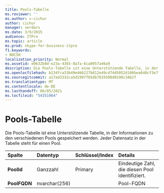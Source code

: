 ```yaml
---
title: Pools-Tabelle
ms.reviewer: ''
ms.author: v-cichur
author: cichur
manager: serdars
ms.date: 3/9/2015
audience: ITPro
ms.topic: article
ms.prod: skype-for-business-itpro
f1.keywords:
- NOCSH
localization_priority: Normal
ms.assetid: e0632b8d-e23a-4365-8a7a-6ca0957a46a9
description: Die Pools-Tabelle ist eine Unterstützende Tabelle, in der Informationen zu den verschiedenen Pools gespeichert werden. Jeder Datensatz in der Tabelle steht für einen Pool.
ms.openlocfilehash: b134fca33b49e466227b812e49cd74d5052d106bea640cf3e7f5e5eb24952002
ms.sourcegitcommit: a17ad3332ca5d2997f85db7835500d8190c34b2f
ms.translationtype: MT
ms.contentlocale: de-DE
ms.lasthandoff: 08/05/2021
ms.locfileid: "54351964"
---
```

# <a name="pools-table"></a>Pools-Tabelle
 
Die Pools-Tabelle ist eine Unterstützende Tabelle, in der Informationen zu den verschiedenen Pools gespeichert werden. Jeder Datensatz in der Tabelle steht für einen Pool.
  
|**Spalte**|**Datentyp**|**Schlüssel/Index**|**Details**|
|:-----|:-----|:-----|:-----|
|**PoolId** <br/> |Ganzzahl  <br/> |Primary  <br/> |Eindeutige Zahl, die diesen Pool identifiziert.  <br/> |
|**PoolFQDN** <br/> |nvarchar(256)  <br/> | <br/> |Pool-FQDN  <br/> |
   

